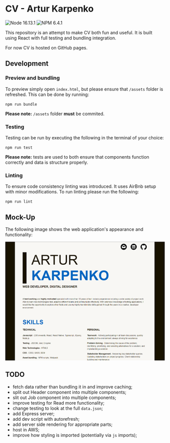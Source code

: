 # CV - Artur Karpenko

![Node 16.13.1](https://img.shields.io/badge/Node-16.13.1-brightgreen.svg) ![NPM 6.4.1](https://img.shields.io/badge/NPM-8.1.2-brightgreen.svg)

This repository is an attempt to make CV both fun and useful. It is built using React with full testing and bundling integration.

For now CV is hosted on GitHub pages.

## Development

### Preview and bundling

To preview simply open `index.html`, but please ensure that `/assets` folder is refreshed. This can be done by running:

```
npm run bundle
```

**Please note:** `/assets` folder **must** be commited.

### Testing

Testing can be run by executing the following in the terminal of your choice:

```
npm run test
```

**Please note:** tests are used to both ensure that components function correctly and data is structure properly.

### Linting

To ensure code consistency linting was introduced. It uses AirBnb setup with minor modifications. To run linting please run the following:

```
npm run lint
```

## Mock-Up

The following image shows the web application's appearance and functionality:

![The weather app includes a search option, a list of cities, and a five-day forecast and current weather conditions for London.](./assets/screenshot.png)

## TODO

- fetch data rather than bundling it in and improve caching;
- split out Header component into multiple components;
- slit out Job component into multiple components;
- improve testing for Read more functionality;
- change testing to look at the full `data.json`;
- add Express server;
- add dev script with autorefresh;
- add server side rendering for appropriate parts;
- host in AWS;
- improve how styling is imported (potentially via `js` imports);
